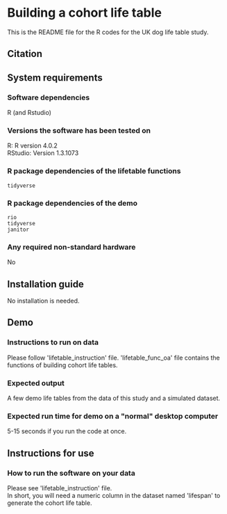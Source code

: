 #  Building a cohort life table
This is the README file for the R codes for the UK dog life table study.

## Citation 

## System requirements 
### Software dependencies
R (and Rstudio)
&nbsp;

### Versions the software has been tested on
R: R version 4.0.2  
RStudio: Version 1.3.1073
&nbsp;

### R package dependencies of the lifetable functions
    tidyverse

### R package dependencies of the demo
    rio
    tidyverse
    janitor

### Any required non-standard hardware
No


## Installation guide
No installation is needed.


## Demo
### Instructions to run on data
Please follow 'lifetable_instruction' file.
'lifetable_func_oa' file contains the functions of building cohort life tables.  

### Expected output
A few demo life tables from the data of this study and a simulated dataset.  

### Expected run time for demo on a "normal" desktop computer
5-15 seconds if you run the code at once.  

## Instructions for use
### How to run the software on your data
Please see 'lifetable_instruction' file.  
In short, you will need a numeric column in the dataset named 'lifespan' to generate the cohort life table. 

&nbsp; 
